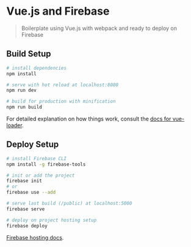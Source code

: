 # Vue.js and Firebase

> Boilerplate using Vue.js with webpack and ready to deploy on Firebase

## Build Setup

``` bash
# install dependencies
npm install

# serve with hot reload at localhost:8080
npm run dev

# build for production with minification
npm run build
```

For detailed explanation on how things work, consult the [docs for vue-loader](http://vuejs.github.io/vue-loader).

## Deploy Setup

``` bash
# install Firebase CLI
npm install -g firebase-tools

# init or add the project
firebase init
# or
firebase use --add

# serve last build (/public) at localhost:5000
firebase serve

# deploy on project hosting setup
firebase deploy
```
[Firebase hosting docs](https://firebase.google.com/docs/hosting/).